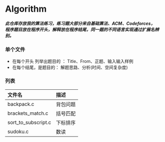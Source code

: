 # Algorithm
##### 此仓库存放我的算法练习，练习题大部分来自基础算法、ACM、Codeforces，程序题目放在程序开头，解释放在程序结尾，同一题的不同语言实现通过扩展名辨别。

### 单个文件
* 在每个开头 列举出题目的 ：
      Title、From、正题、输入输入样例
* 在每个结尾，是题目的：
      解题思路、分析(时间、空间复杂度)

### 列表
文件名 | 描述
:----- | :-----
backpack.c | 背包问题
brackets_match.c | 括号匹配
sort_to_subscript.c | 下标排序
sudoku.c | 数读